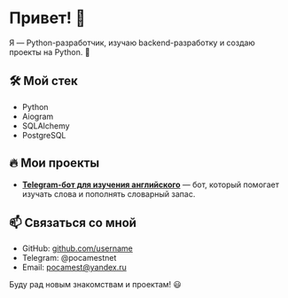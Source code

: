 # Привет! 👋

Я — Python-разработчик, изучаю backend-разработку и создаю проекты на Python. 🚀

## 🛠 Мой стек
- Python
- Aiogram
- SQLAlchemy
- PostgreSQL

## 🔥 Мои проекты
- **[Telegram-бот для изучения английского](https://github.com/pocamest/english_cards_bot)** — бот, который помогает изучать слова и пополнять словарный запас.


## 📫 Связаться со мной
- GitHub: [github.com/username](https://github.com/pocamest)
- Telegram: @pocamestnet
- Email: pocamest@yandex.ru

Буду рад новым знакомствам и проектам! 😃